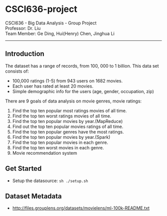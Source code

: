 # CSCI636-project
CSCI636 - Big Data Analysis - Group Project<br>
Professor: Dr. Liu<br>
Team Member: Ge Ding, Hui(Henry) Chen, Jinghua Li

------

## Introduction
The dataset has a range of records, from 100, 000 to 1 billion. This data set consists of:<br>
* 100,000 ratings (1-5) from 943 users on 1682 movies. <br>
* Each user has rated at least 20 movies. <br>
* Simple demographic info for the users (age, gender, occupation, zip)<br>
  
There are 9 goals of data analysis on movie genres, movie ratings:<br>

1. Find the top ten popular most ratings movies of all time.
2. Find the top ten worst ratings movies of all time.
3. Find the top ten popular movies by year.(MapReduce)
4. Find out the top ten popular movies ratings of all time.
5. Find the top ten popular genres have the most ratings.
6. Find the top ten popular movies by year.(Spark)
7. Find the top ten popular movies in each genre.
8. Find the top ten worst movies in each genre.
9. Movie recommendation system

## Get Started
* Setup the datasource: ``` sh ./setup.sh ```

## Dataset Metadata
* http://files.grouplens.org/datasets/movielens/ml-100k-README.txt
